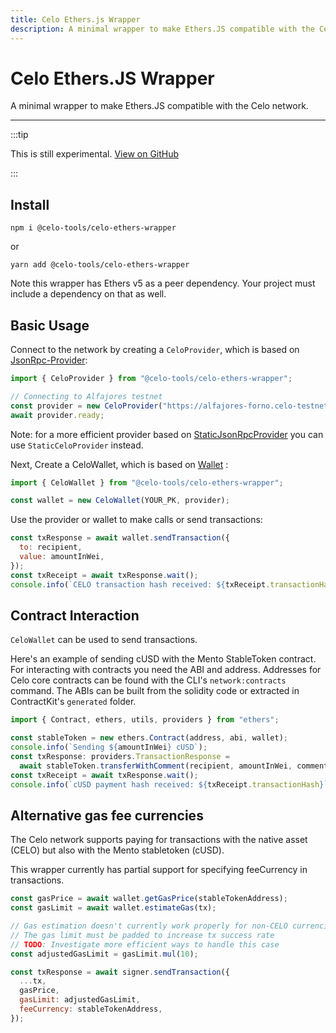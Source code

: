 ```yaml
---
title: Celo Ethers.js Wrapper
description: A minimal wrapper to make Ethers.JS compatible with the Celo network.
---
```


# Celo Ethers.JS Wrapper

A minimal wrapper to make Ethers.JS compatible with the Celo network.

---

:::tip

This is still experimental. [View on GitHub](https://github.com/jmrossy/celo-ethers-wrapper)

:::

## Install

`npm i @celo-tools/celo-ethers-wrapper`

or

`yarn add @celo-tools/celo-ethers-wrapper`

Note this wrapper has Ethers v5 as a peer dependency. Your project must include a dependency on that as well.

## Basic Usage

Connect to the network by creating a `CeloProvider`, which is based on [JsonRpc-Provider](https://docs.ethers.io/v5/api/providers/jsonrpc-provider/):

```js
import { CeloProvider } from "@celo-tools/celo-ethers-wrapper";

// Connecting to Alfajores testnet
const provider = new CeloProvider("https://alfajores-forno.celo-testnet.org");
await provider.ready;
```

Note: for a more efficient provider based on [StaticJsonRpcProvider](https://docs.ethers.io/v5/api/providers/jsonrpc-provider/#StaticJsonRpcProvider) you can use `StaticCeloProvider` instead.

Next, Create a CeloWallet, which is based on [Wallet](https://docs.ethers.io/v5/api/signer/#Wallet) :

```js
import { CeloWallet } from "@celo-tools/celo-ethers-wrapper";

const wallet = new CeloWallet(YOUR_PK, provider);
```

Use the provider or wallet to make calls or send transactions:

```js
const txResponse = await wallet.sendTransaction({
  to: recipient,
  value: amountInWei,
});
const txReceipt = await txResponse.wait();
console.info(`CELO transaction hash received: ${txReceipt.transactionHash}`);
```

## Contract Interaction

`CeloWallet` can be used to send transactions.

Here's an example of sending cUSD with the Mento StableToken contract. For interacting with contracts you need the ABI and address. Addresses for Celo core contracts can be found with the CLI's `network:contracts` command. The ABIs can be built from the solidity code or extracted in ContractKit's `generated` folder.

```js
import { Contract, ethers, utils, providers } from "ethers";

const stableToken = new ethers.Contract(address, abi, wallet);
console.info(`Sending ${amountInWei} cUSD`);
const txResponse: providers.TransactionResponse =
  await stableToken.transferWithComment(recipient, amountInWei, comment);
const txReceipt = await txResponse.wait();
console.info(`cUSD payment hash received: ${txReceipt.transactionHash}`);
```

## Alternative gas fee currencies

The Celo network supports paying for transactions with the native asset (CELO) but also with the Mento stabletoken (cUSD).

This wrapper currently has partial support for specifying feeCurrency in transactions.

```js
const gasPrice = await wallet.getGasPrice(stableTokenAddress);
const gasLimit = await wallet.estimateGas(tx);

// Gas estimation doesn't currently work properly for non-CELO currencies
// The gas limit must be padded to increase tx success rate
// TODO: Investigate more efficient ways to handle this case
const adjustedGasLimit = gasLimit.mul(10);

const txResponse = await signer.sendTransaction({
  ...tx,
  gasPrice,
  gasLimit: adjustedGasLimit,
  feeCurrency: stableTokenAddress,
});
```
